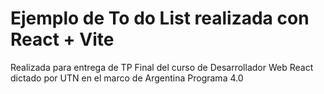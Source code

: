# Ejemplo de To do List realizada con React + Vite

Realizada para entrega de TP Final del curso de Desarrollador Web React dictado por UTN en el marco de Argentina Programa 4.0
